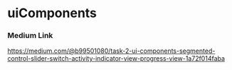 # uiComponents
### Medium Link
https://medium.com/@b99501080/task-2-ui-components-segmented-control-slider-switch-activity-indicator-view-progress-view-1a72f014faba
